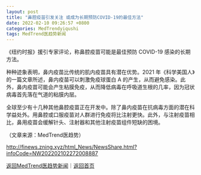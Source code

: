 ```yaml
---
layout: post
title: "鼻腔疫苗引发关注 或成为长期预防COVID-19的最佳方法"
date: 2022-02-10 09:26:57 +0800
categories: MedTrendyiqushi
tags: MedTrend医趋势新闻
---
```

<p>《纽约时报》援引专家评论，称鼻腔疫苗可能是最佳预防 COVID-19 感染的长期方法。</p>
 <p>种种迹象表明，鼻内疫苗比传统的肌内疫苗具有潜在优势。2021 年《科学美国人》的一篇文章所述，鼻内疫苗可以刺激免疫球蛋白 A 的产生，从而避免感染。此外，鼻内疫苗可能会产生粘膜免疫，从而降低病毒在呼吸道生根的几率，因为冠状病毒首先落在气道的粘膜内层。</p>
 <p>全球至少有十几种其他鼻腔疫苗正在开发中。除了鼻内疫苗在抗病毒方面的潜在科学益处外。用鼻腔或口服疫苗对人群进行免疫将比注射更快。此外，与注射疫苗相比，鼻用疫苗会缓解针头、注射器和其他注射疫苗组件短缺的困境。</p><p class="em_media">（文章来源：MedTrend医趋势）</p>

<http://finews.zning.xyz/html_News/NewsShare.html?infoCode=NW202202102272008887>

[返回MedTrend医趋势新闻](//finews.withounder.com/category/MedTrendyiqushi.html)｜[返回首页](//finews.withounder.com/)